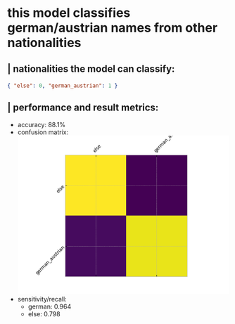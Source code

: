 
# this model classifies german/austrian names from other nationalities


## | nationalities the model can classify:
```json
{ "else": 0, "german_austrian": 1 }
```

## | performance and result metrics:
 - accuracy: 88.1%
 - confusion matrix: <br/> ![confusion_matrix](./confusion_matrix.png)
 - sensitivity/recall:
    - german: 0.964
    - else: 0.798
